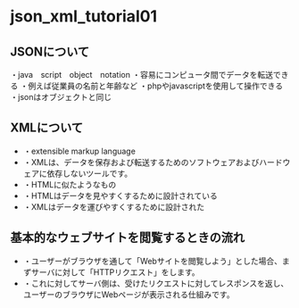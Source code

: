 # json_xml_tutorial01

## JSONについて
・java　script　object　notation
・容易にコンピュータ間でデータを転送できる
・例えば従業員の名前と年齢など
・phpやjavascriptを使用して操作できる
・jsonはオブジェクトと同じ


## XMLについて
* ・extensible markup language
* ・XMLは、データを保存および転送するためのソフトウェアおよびハードウェアに依存しないツールです。
* ・HTMLに似たようなもの
* ・HTMLはデータを見やすくするために設計されている
* ・XMLはデータを運びやすくするために設計された

## 基本的なウェブサイトを閲覧するときの流れ
* ・ユーザーがブラウザを通して「Webサイトを閲覧しよう」とした場合、まずサーバに対して「HTTPリクエスト」をします。
* ・これに対してサーバ側は、受けたリクエストに対してレスポンスを返し、ユーザーのブラウザにWebページが表示される仕組みです。
